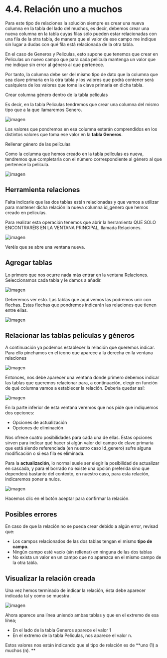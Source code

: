 # 4.4. Relación uno a muchos

Para este tipo de relaciones la solución siempre es crear una nueva columna en la tabla del lado del muchos, es decir, debemos crear una nueva columna en la tabla cuyas filas sólo pueden estar relacionadas con una fila de la otra tabla, de manera que el valor de ese campo me indique sin lugar a dudas con qué fila está relacionada de la otra tabla.

En el caso de Generos y Peliculas, esto supone que tenemos que crear en Peliculas un nuevo campo que para cada película mantenga un valor que me indique sin error al género al que pertenece.

Por tanto, la columna debe ser del mismo tipo de dato que la columna que sea clave primaria en la otra tabla y los valores que podrá contener será cualquiera de los valores que tome la clave primaria en dicha tabla.

Crear columna género dentro de la tabla películas

Es decir, en la tabla Peliculas tendremos que crear una columna del mismo tipo que a la que llamaremos Genero.

![imagen](media/image43.png)

Los valores que pondremos en esa columna estarán comprendidos en los distintos valores que toma ese valor en la **tabla Generos**.

Rellenar género de las películas

Como la columna que hemos creado en la tabla películas es nueva, tendremos que completarla con el número correspondiente al género al  que pertenece la película.

![imagen](media/image44.png)

## Herramienta relaciones

Falta indicarle que las dos tablas están relacionadas y que vamos a utilizar para mantener dicha relación la nueva columna id_genero que hemos creado en peliculas.

Para realizar esta operación tenemos que abrir la herramienta QUE SOLO ENCONTRARÉIS EN LA VENTANA PRINCIPAL, llamada Relaciones.

![imagen](media/image45.png)

Veréis que se abre una ventana nueva.

## Agregar tablas

Lo primero que nos ocurre nada más entrar en la ventana Relaciones. Seleccionamos cada tabla y le damos a añadir.

![imagen](media/image46.png)

Deberemos ver esto. Las tablas que aquí vemos las podremos unir con flechas. Estas flechas que pondremos indicarán las relaciones que tienen entre ellas.

![imagen](media/image47.png)

## Relacionar las tablas películas y géneros

A continuación ya podemos establecer la relación que queremos indicar. Para ello pinchamos en el icono que aparece a la derecha en la ventana relaciones

![imagen](media/image48.png)

Entonces, nos debe aparecer una ventana donde primero debemos indicar las tablas que queremos relacionar para, a continuación, elegir en función de qué columna vamos a establecer la relación. Debería quedar así:

![imagen](media/image49.png)

En la parte inferior de esta ventana veremos que nos pide que indiquemos dos opciones:

- Opciones de actualización
- Opciones de eliminación

Nos ofrece cuatro posibilidades para cada una de ellas. Estas opciones sirven para indicar qué hacer si algún valor del campo de clave primaria que está siendo referenciada (en nuestro caso Id_genero) sufre alguna modificación o si esa fila es eliminada.

Para la **actualización**, lo normal suele ser elegir la posibilidad de actualizar en cascada, y para el borrado no existe una opción preferida sino que dependerá bastante del contexto, en nuestro caso, para esta relación, indicaremos poner a nulos.

![imagen](media/image51.png)

Hacemos clic en el botón aceptar para confirmar la relación.

## Posibles errores

En caso de que la relación no se pueda crear debido a algún error, revisad que:

- Los campos relacionados de las dos tablas tengan el mismo **tipo de campo**.
- Ningún campo esté vacío (sin rellenar) en ninguna de las dos tablas
- No exista un valor en un campo que no aparezca en el mismo campo de la otra tabla.

## Visualizar la relación creada

Una vez hemos terminado de indicar la relación, ésta debe aparecer indicada tal y como se muestra.

![imagen](media/image52.png)

Ahora aparece una línea uniendo ambas tablas y que en el extremo de esa línea;

- En el lado de la tabla Generos aparece el valor 1
- En el extremo de la tabla Peliculas, nos aparece el valor n.

Estos valores nos están indicando que el tipo de relación es de **uno (1) a muchos (n). **
